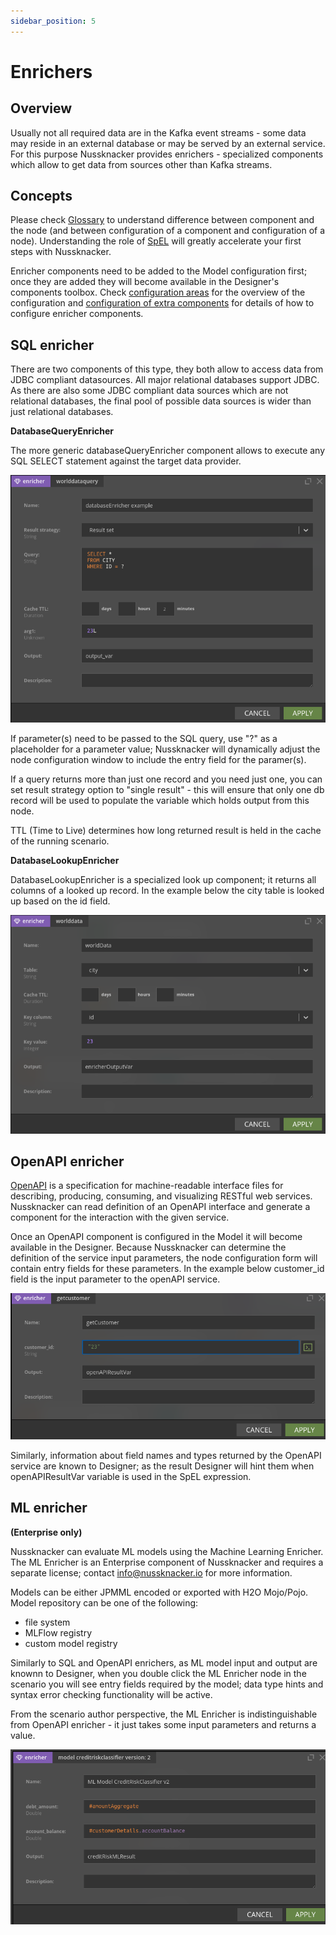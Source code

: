 ```yaml
---
sidebar_position: 5
---
```


# Enrichers

## Overview

Usually not all required data are in the Kafka event streams - some data may reside in an external database or may be served by an external service. For this purpose Nussknacker provides enrichers - specialized components which allow to get data from sources other than Kafka streams.


## Concepts

Please check [Glossary](/about/GLOSSARY) to understand difference between component and the node (and between configuration of a component and configuration of a node). Understanding the role of [SpEL](../scenarios_authoring/Intro#spel) will greatly accelerate your first steps with Nussknacker.


Enricher components need to be added to the Model configuration first; once they are added they will become available in the Designer's components toolbox. Check [configuration areas](../installation_configuration_guide/ModelConfiguration.md) for the overview of the configuration and [configuration of extra components](../integration/OpenAPI.md) for details of how to configure enricher components.


## SQL enricher

There are two components of this type, they both allow to access data from JDBC compliant datasources. All major relational databases support JDBC. As there are also some JDBC compliant data sources which are not relational databases, the final pool of possible data sources is wider than just relational databases.

**DatabaseQueryEnricher**

The more generic databaseQueryEnricher component allows to execute any SQL SELECT statement against the target data provider.

![alt_text](img/databaseQueryEnricher.png "databaseQuery Enricher")

If parameter(s) need to be passed to the SQL query, use "?" as a placeholder for a parameter value; Nussknacker will dynamically adjust the node configuration window to include the entry field for the paramer(s).


If a query returns more than just one record and you need just one, you can set result strategy option to "single result" - this will ensure that only one db record will be used to populate the variable which holds output from this node.


TTL (Time to Live) determines how long returned result is held in the cache of the running scenario.

**DatabaseLookupEnricher**

DatabaseLookupEnricher is a specialized look up component; it returns all columns of a looked up record. In the example below the city table is looked up based on the id field.

![alt_text](img/databaseLookupEnricher.png "databaseLookup Enricher")


## OpenAPI enricher

[OpenAPI](https://swagger.io) is a specification for machine-readable interface files for describing, producing, consuming, and visualizing RESTful web services. Nussknacker can read definition of an OpenAPI interface and generate a component for the interaction with the given service.

Once an OpenAPI component is configured in the Model it will become available in the Designer. Because Nussknacker can determine the definition of the service input parameters, the node configuration form will contain entry fields for these parameters. In the example below customer_id field is the input parameter to the openAPI service.

![alt_text](img/openApiEnricher.png "openAPI Enricher")

Similarly, information about field names and types returned by the OpenAPI service are known to Designer; as the result Designer will hint them when openAPIResultVar variable is used in the SpEL expression.


## ML enricher
**(Enterprise only)**

Nussknacker can evaluate ML models using the Machine Learning Enricher. The ML Enricher is an Enterprise component of Nussknacker and requires a separate license; contact info@nussknacker.io for more information.

Models can be either JPMML encoded or exported with H2O Mojo/Pojo.
Model repository can be one of the following:
- file system
- MLFlow registry
- custom model registry

Similarly to SQL and OpenAPI enrichers, as ML model input and output are knownn to Designer, when you double click the ML Enricher node in the scenario you will see entry fields required by the model; data type hints and syntax error checking functionality will be active.

From the scenario author perspective, the ML Enricher is indistinguishable from OpenAPI enricher - it just takes some input parameters and returns a value.

![alt_text](img/mlEnricherForm.png "ML Enricher")
